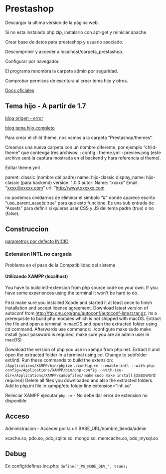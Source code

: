 # Prestashop

Descargar la ultima version de la página web.

Si no esta instalado php zip, instalarlo con apt-get y reiniciar apache

Crear base de datos para prestashop y usuario asociado.

Descomprimir y acceder a localhost/carpeta_prestashop.

Configurar por navegador.

El programa renombra la carpeta admin por seguridad.

Comprobar permisos de escritura al crear tema hijo y otros.

[Docs oficiales](https://devdocs.prestashop.com/1.7/modules/creation/module-file-structure/#cache-file-config-xml)


## Tema hijo - A partir de 1.7

[blog origen - error](https://www.4webs.es/blog/crear-tema-hijo-prestashop-1-7)

[blog tema hijo completo](https://www.jose-aguilar.com/blog/como-crear-un-tema-hijo-en-prestashop-1-7/)

Para crear el child theme, nos vamos a la carpeta “Prestashop/themes“. 

Creamos una nueva carpeta con un nombre diferente, por ejemplo “child-theme” que contenga tres archivos: 
  : config
  : theme.yml
  : preview.png (este archivo será la captura mostrada en el backend y hará referencia al theme).

Editar theme.yml

parent: classic (nombre del padre)
name: hijo-classic
display_name: hijo-classic (para backend)
version: 1.0.0
autor: Name: “xxxxx”
Email: “xxxx@xxxxx.com”
url: “http://www.xxxxxx.com

no podemos olvidarnos de eliminar el símbolo “#” donde aparece escrito “use_parent_assets:true” para que esto funcione. Es una sub entrada de “Assets” para definir si quieres usar CSS y JS del tema padre (true) o no (false).



## Construccion

[parametros por defecto INICIO](https://www.tiendaonlinemurcia.es/editar-plantilla-por-defecto-prestashop/)

### Extension INTL no cargada

Problema en el paso de la Compatibilidad del sistema

#### Utilizando XAMPP (localhost)

You have to build intl-extension from php source code on your own.
If you have some experiences using the terminal it won't be hard to do.

First make sure you installed Xcode and started it at least once to finish installation and accept license agreement.
Download latest version of autoconf from http://ftp.gnu.org/gnu/autoconf/autoconf-latest.tar.gz. Its a prerequisite to build php modules which is not shipped with macOS.
Extract the file and open a terminal in macOS and open the extracted folder using cd command.
Afterwards use commands:
./configure
make
sudo make install (your password is required, make sure you are an admin user in macOS)

Download the version of php you use in xampp from php.net.
Extract it and open the extracted folder in a terminal using cd.
Change to subfolder ext/intl.
Run these commands to build the extension:
`/Applications/XAMPP/bin/phpize`
`./configure --enable-intl --with-php-config=/Applications/XAMPP/bin/php-config --with-icu-dir=/Applications/XAMPP/xamppfiles/`
`make`
`sudo make install` (password required)
Delete all files you downloaded and also the extracted folders.
Add to php.ini file in xampp/etc folder line
extension="intl.so"

Reiniciar XAMPP
ejecutar `php -v` - No debe dar error de extension no disponible


## Acceso

Administracion - Acceder por la url BASE_URL/nombre_tienda/admin

xcache.so, pdo.so, pdo_sqlite.so, mongo.so, memcache.so, pdo_mysql.so

## Debug

En config/defines.inc.php: `define('_PS_MODE_DEV_', true);`
